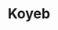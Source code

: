 ---
codehost: https://github.com/https://github.com/koyeb
facebook: https://facebook.com/gokoyeb
linkedin: https://linkedin.com/company/koyeb
logohandle: koyeb
sort: koyeb
title: Koyeb
twitter: https://x.com/gokoyeb
website: https://www.koyeb.com/
---